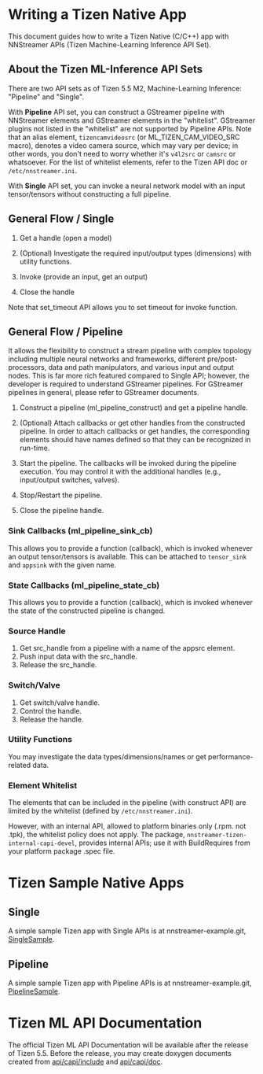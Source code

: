 # Writing a Tizen Native App

This document guides how to write a Tizen Native (C/C++) app with NNStreamer APIs (Tizen Machine-Learning Inference API Set).

## About the Tizen ML-Inference API Sets

There are two API sets as of Tizen 5.5 M2, Machine-Learning Inference: "Pipeline" and "Single".

With **Pipeline** API set, you can construct a GStreamer pipeline with NNStreamer elements and GStreamer elements in the "whitelist". GStreamer plugins not listed in the "whitelist" are not supported by Pipeline APIs. Note that an alias element, ```tizencamvideosrc``` (or ML_TIZEN_CAM_VIDEO_SRC macro), denotes a video camera source, which may vary per device; in other words, you don't need to worry whether it's ```v4l2src``` or ```camsrc``` or whatsoever. For the list of whitelist elements, refer to the Tizen API doc or ```/etc/nnstreamer.ini```.

With **Single** API set, you can invoke a neural network model with an input tensor/tensors without constructing a full pipeline.

## General Flow / Single

1. Get a handle (open a model)

2. (Optional) Investigate the required input/output types (dimensions) with utility functions.

3. Invoke (provide an input, get an output)

4. Close the handle

Note that set_timeout API allows you to set timeout for invoke function.

## General Flow / Pipeline

It allows the flexibility to construct a stream pipeline with complex topology including multiple neural networks and frameworks, different pre/post-processors, data and path manipulators, and various input and output nodes. This is far more rich featured compared to Single API; however, the developer is required to understand GStreamer pipelines. For GStreamer pipelines in general, please refer to GStreamer documents.

1. Construct a pipeline (ml\_pipeline\_construct) and get a pipeline handle.

2. (Optional) Attach callbacks or get other handles from the constructed pipeline. In order to attach callbacks or get handles, the corresponding elements should have names defined so that they can be recognized in run-time.

3. Start the pipeline. The callbacks will be invoked during the pipeline execution. You may control it with the additional handles (e.g., input/output switches, valves).

4. Stop/Restart the pipeline.

5. Close the pipeline handle.

### Sink Callbacks (ml\_pipeline\_sink\_cb)

This allows you to provide a function (callback), which is invoked whenever an output tensor/tensors is available. This can be attached to ```tensor_sink``` and ```appsink``` with the given name.

### State Callbacks (ml\_pipeline\_state\_cb)

This allows you to provide a function (callback), which is invoked whenever the state of the constructed pipeline is changed.

### Source Handle

1. Get src\_handle from a pipeline with a name of the appsrc element.
2. Push input data with the src\_handle.
3. Release the src\_handle.

### Switch/Valve

1. Get switch/valve handle.
2. Control the handle.
3. Release the handle.

### Utility Functions

You may investigate the data types/dimensions/names or get performance-related data.


### Element Whitelist

The elements that can be included in the pipeline (with construct API) are limited by the whitelist (defined by ```/etc/nnstreamer.ini```).

However, with an internal API, allowed to platform binaries only (.rpm. not .tpk), the whitelist policy does not apply. The package, ```nnstreamer-tizen-internal-capi-devel```, provides internal APIs; use it with BuildRequires from your platform package .spec file.


# Tizen Sample Native Apps

## Single

A simple sample Tizen app with Single APIs is at nnstreamer-example.git, [SingleSample](https://github.com/nnsuite/nnstreamer-example/tree/master/Tizen.native/SingleSample).

## Pipeline

A simple sample Tizen app with Pipeline APIs is at nnstreamer-example.git, [PipelineSample](https://github.com/nnsuite/nnstreamer-example/tree/master/Tizen.native/PipelineSample).


# Tizen ML API Documentation

The official Tizen ML API Documentation will be available after the release of Tizen 5.5. Before the release, you may create doxygen documents created from [api/capi/include](../api/capi/include) and [api/capi/doc](../api/capi/doc).
